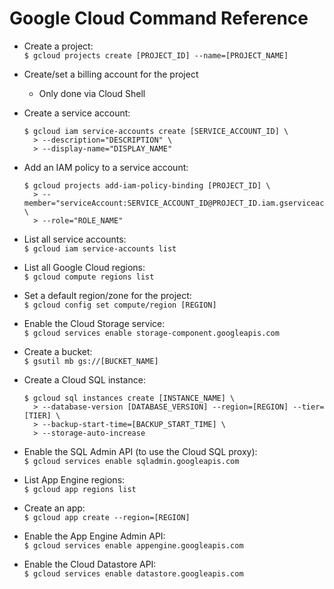 # Google Cloud Command Reference

- Create a project: \
    `$ gcloud projects create [PROJECT_ID] --name=[PROJECT_NAME]`

- Create/set a billing account for the project
  * Only done via Cloud Shell

- Create a service account:
    ```
    $ gcloud iam service-accounts create [SERVICE_ACCOUNT_ID] \
      > --description="DESCRIPTION" \
      > --display-name="DISPLAY_NAME"
    ```

- Add an IAM policy to a service account:
    ```
    $ gcloud projects add-iam-policy-binding [PROJECT_ID] \
      > --member="serviceAccount:SERVICE_ACCOUNT_ID@PROJECT_ID.iam.gserviceaccount.com" \
      > --role="ROLE_NAME"
    ```

- List all service accounts:
\
    `$ gcloud iam service-accounts list`

- List all Google Cloud regions: \
    `$ gcloud compute regions list`

- Set a default region/zone for the project: \
    `$ gcloud config set compute/region [REGION]`

- Enable the Cloud Storage service: \
    `$ gcloud services enable storage-component.googleapis.com`

- Create a bucket: \
    `$ gsutil mb gs://[BUCKET_NAME]`

- Create a Cloud SQL instance:
    ```
    $ gcloud sql instances create [INSTANCE_NAME] \
      > --database-version [DATABASE_VERSION] --region=[REGION] --tier=[TIER] \
      > --backup-start-time=[BACKUP_START_TIME] \
      > --storage-auto-increase
    ```

- Enable the SQL Admin API (to use the Cloud SQL proxy): \
    `$ gcloud services enable sqladmin.googleapis.com`

- List App Engine regions: \
    `$ gcloud app regions list`

- Create an app: \
    `$ gcloud app create --region=[REGION]`

- Enable the App Engine Admin API: \
    `$ gcloud services enable appengine.googleapis.com`

- Enable the Cloud Datastore API: \
    `$ gcloud services enable datastore.googleapis.com`
